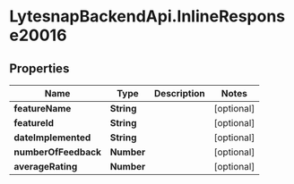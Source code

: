 # LytesnapBackendApi.InlineResponse20016

## Properties

Name | Type | Description | Notes
------------ | ------------- | ------------- | -------------
**featureName** | **String** |  | [optional] 
**featureId** | **String** |  | [optional] 
**dateImplemented** | **String** |  | [optional] 
**numberOfFeedback** | **Number** |  | [optional] 
**averageRating** | **Number** |  | [optional] 


